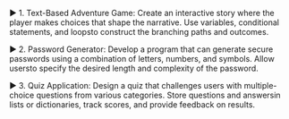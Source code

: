 ▶ 1. Text-Based Adventure Game: Create an interactive story where the player makes choices that
shape the narrative. Use variables, conditional statements, and loopsto construct the branching
paths and outcomes.

▶ 2. Password Generator: Develop a program that can generate secure passwords using a
combination of letters, numbers, and symbols. Allow usersto specify the desired length and
complexity of the password.

▶ 3. Quiz Application: Design a quiz that challenges users with multiple-choice questions from
various categories. Store questions and answersin lists or dictionaries, track scores, and provide
feedback on results.
